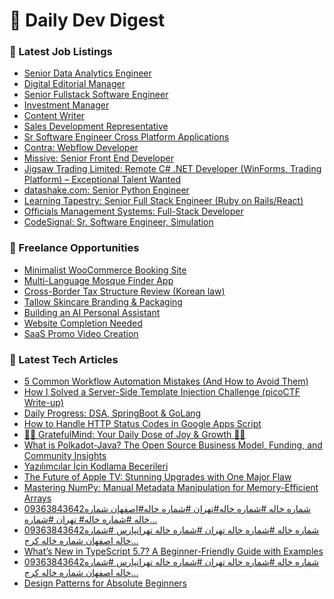 # 📢 Daily Dev Digest

### 💼 Latest Job Listings
- [Senior Data Analytics Engineer](https://remoteOK.com/remote-jobs/remote-senior-data-analytics-engineer-fullscript-1093152)
- [Digital Editorial Manager](https://remoteOK.com/remote-jobs/remote-digital-editorial-manager-cozymeal-1093151)
- [Senior Fullstack Software Engineer](https://remoteOK.com/remote-jobs/remote-senior-fullstack-software-engineer-blotato-1093150)
- [Investment Manager](https://remoteOK.com/remote-jobs/remote-investment-manager-wintermute-1093149)
- [Content Writer](https://remoteOK.com/remote-jobs/remote-content-writer-blink-ux-1093147)
- [Sales Development Representative](https://remoteOK.com/remote-jobs/remote-sales-development-representative-torch-1093146)
- [Sr Software Engineer Cross Platform Applications](https://remoteOK.com/remote-jobs/remote-sr-software-engineer-cross-platform-applications-smallstep-1093143)
- [Contra: Webflow Developer](https://weworkremotely.com/remote-jobs/contra-webflow-developer-4)
- [Missive: Senior Front End Developer](https://weworkremotely.com/remote-jobs/missive-senior-front-end-developer)
- [Jigsaw Trading Limited: Remote C# .NET Developer (WinForms, Trading Platform) – Exceptional Talent Wanted](https://weworkremotely.com/remote-jobs/jigsaw-trading-limited-remote-csharp-net-developer-winforms-trading-platform-exceptional-talent-wanted)
- [datashake.com: Senior Python Engineer](https://weworkremotely.com/remote-jobs/datashake-com-senior-python-engineer)
- [Learning Tapestry: Senior Full Stack Engineer (Ruby on Rails/React)](https://weworkremotely.com/remote-jobs/learning-tapestry-senior-full-stack-engineer-ruby-on-rails-react-1)
- [Officials Management Systems: Full-Stack Developer](https://weworkremotely.com/remote-jobs/officials-management-systems-full-stack-developer)
- [CodeSignal: Sr. Software Engineer, Simulation](https://weworkremotely.com/remote-jobs/codesignal-sr-software-engineer-simulation)

### 🎯 Freelance Opportunities
- [Minimalist WooCommerce Booking Site](https://www.freelancer.com/projects/website-design/Minimalist-WooCommerce-Booking-Site.html)
- [Multi-Language Mosque Finder App](https://www.freelancer.com/projects/android/Multi-Language-Mosque-Finder-App.html)
- [Cross-Border Tax Structure Review (Korean law)](https://www.freelancer.com/projects/accounting/Cross-Border-Tax-Structure-Review.html)
- [Tallow Skincare Branding &amp; Packaging](https://www.freelancer.com/projects/graphic-design/Tallow-Skincare-Branding-Packaging.html)
- [Building an AI Personal Assistant](https://www.freelancer.com/projects/computer-science/Building-Personal-Assistant.html)
- [Website Completion Needed](https://www.freelancer.com/projects/copywriting/Website-Completion-Needed.html)
- [SaaS Promo Video Creation](https://www.freelancer.com/projects/video-services/SaaS-Promo-Video-Creation.html)

### 📝 Latest Tech Articles
- [5 Common Workflow Automation Mistakes (And How to Avoid Them)](https://dev.to/lonti-davidb/5-common-workflow-automation-mistakes-and-how-to-avoid-them-5hmn)
- [How I Solved a Server-Side Template Injection Challenge (picoCTF Write-up)](https://dev.to/00xtrkh/how-i-solved-a-server-side-template-injection-challenge-picoctf-write-up-mb9)
- [Daily Progress: DSA, SpringBoot & GoLang](https://dev.to/vinayakgote2730/daily-progress-dsa-springboot-golang-1jjn)
- [How to Handle HTTP Status Codes in Google Apps Script](https://dev.to/generatecodedev/how-to-handle-http-status-codes-in-google-apps-script-3anl)
- [🦋✨ GratefulMind: Your Daily Dose of Joy & Growth 🌅💫](https://dev.to/divya_singh_99718084404de/gratefulmind-your-daily-dose-of-joy-growth-3882)
- [What is Polkadot-Java? The Open Source Business Model, Funding, and Community Insights](https://dev.to/rachellovestowrite/what-is-polkadot-java-the-open-source-business-model-funding-and-community-insights-589k)
- [Yazılımcılar İçin Kodlama Becerileri](https://dev.to/yunus_emremert_1756b71d3/yazilimcilar-icin-kodlama-becerileri-15c6)
- [The Future of Apple TV: Stunning Upgrades with One Major Flaw](https://medium.com/predict/the-future-of-apple-tv-stunning-upgrades-with-one-major-flaw-a6c6f959b929?source=rss------programming-5)
- [Mastering NumPy: Manual Metadata Manipulation for Memory-Efficient Arrays](https://ai.gopubby.com/mastering-numpy-manual-metadata-manipulation-for-memory-efficient-arrays-fc461f64074f?source=rss------programming-5)
- [09363843642شماره خاله #شماره خاله#تهران #شماره خاله#اصفهان
شماره خاله #شماره خاله# تهران #شماره…](https://medium.com/@drya57812/09363843642%D8%B4%D9%85%D8%A7%D8%B1%D9%87-%D8%AE%D8%A7%D9%84%D9%87-%D8%B4%D9%85%D8%A7%D8%B1%D9%87-%D8%AE%D8%A7%D9%84%D9%87-%D8%AA%D9%87%D8%B1%D8%A7%D9%86-%D8%B4%D9%85%D8%A7%D8%B1%D9%87-%D8%AE%D8%A7%D9%84%D9%87-%D8%A7%D8%B5%D9%81%D9%87%D8%A7%D9%86-%D8%B4%D9%85%D8%A7%D8%B1%D9%87-%D8%AE%D8%A7%D9%84%D9%87-%D8%B4%D9%85%D8%A7%D8%B1%D9%87-%D8%AE%D8%A7%D9%84%D9%87-%D8%AA%D9%87%D8%B1%D8%A7%D9%86-%D8%B4%D9%85%D8%A7%D8%B1%D9%87-ddfecf6ee1a9?source=rss------programming-5)
- [09363843642شماره خاله #شماره خاله تهران #شماره خاله تهرانپارس #شماره خاله اصفهان شماره خاله کرج…](https://medium.com/@drya57812/09363843642%D8%B4%D9%85%D8%A7%D8%B1%D9%87-%D8%AE%D8%A7%D9%84%D9%87-%D8%B4%D9%85%D8%A7%D8%B1%D9%87-%D8%AE%D8%A7%D9%84%D9%87-%D8%AA%D9%87%D8%B1%D8%A7%D9%86-%D8%B4%D9%85%D8%A7%D8%B1%D9%87-%D8%AE%D8%A7%D9%84%D9%87-%D8%AA%D9%87%D8%B1%D8%A7%D9%86%D9%BE%D8%A7%D8%B1%D8%B3-%D8%B4%D9%85%D8%A7%D8%B1%D9%87-%D8%AE%D8%A7%D9%84%D9%87-%D8%A7%D8%B5%D9%81%D9%87%D8%A7%D9%86-%D8%B4%D9%85%D8%A7%D8%B1%D9%87-%D8%AE%D8%A7%D9%84%D9%87-%DA%A9%D8%B1%D8%AC-48ecb11cf825?source=rss------programming-5)
- [What’s New in TypeScript 5.7? A Beginner-Friendly Guide with Examples](https://medium.com/@ashokreddy343/whats-new-in-typescript-5-7-a-beginner-friendly-guide-with-examples-dc7914401e1f?source=rss------programming-5)
- [09363843642شماره خاله #شماره خاله تهران #شماره خاله تهرانپارس #شماره خاله اصفهان شماره خاله کرج…](https://medium.com/@drya57812/09363843642%D8%B4%D9%85%D8%A7%D8%B1%D9%87-%D8%AE%D8%A7%D9%84%D9%87-%D8%B4%D9%85%D8%A7%D8%B1%D9%87-%D8%AE%D8%A7%D9%84%D9%87-%D8%AA%D9%87%D8%B1%D8%A7%D9%86-%D8%B4%D9%85%D8%A7%D8%B1%D9%87-%D8%AE%D8%A7%D9%84%D9%87-%D8%AA%D9%87%D8%B1%D8%A7%D9%86%D9%BE%D8%A7%D8%B1%D8%B3-%D8%B4%D9%85%D8%A7%D8%B1%D9%87-%D8%AE%D8%A7%D9%84%D9%87-%D8%A7%D8%B5%D9%81%D9%87%D8%A7%D9%86-%D8%B4%D9%85%D8%A7%D8%B1%D9%87-%D8%AE%D8%A7%D9%84%D9%87-%DA%A9%D8%B1%D8%AC-f95edbba9aeb?source=rss------programming-5)
- [Design Patterns for Absolute Beginners](https://medium.com/fundamentals-of-artificial-intellegence/design-patterns-for-absolute-beginners-14b668b9dee6?source=rss------programming-5)

